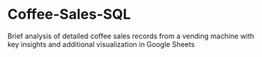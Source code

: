 # Coffee-Sales-SQL
Brief analysis of detailed coffee sales records from a vending machine with key insights and additional visualization in Google Sheets
